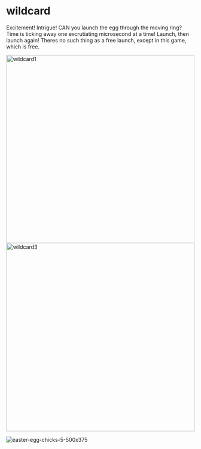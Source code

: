 # wildcard

Excitement! Intrigue!  CAN you launch the egg through the moving ring?   Time is ticking away one excrutiating
microsecond at a time!
Launch, then launch again!   Theres no such thing as a free launch, except in this game, which is free. 

<img width="503" alt="wildcard1" src="https://user-images.githubusercontent.com/37784456/50038293-1f692680-ffd2-11e8-84cb-03340296671f.png">

<img width="504" alt="wildcard3" src="https://user-images.githubusercontent.com/37784456/50038304-58090000-ffd2-11e8-9194-97688510f3d6.png">

![easter-egg-chicks-5-500x375](https://user-images.githubusercontent.com/37784456/50038318-7c64dc80-ffd2-11e8-9841-bd29a49415d8.jpg)
